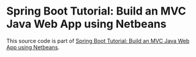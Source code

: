 # Spring Boot Tutorial: Build an MVC Java Web App using Netbeans

This source code is part of [Spring Boot Tutorial: Build an MVC Java Web App using Netbeans]().
